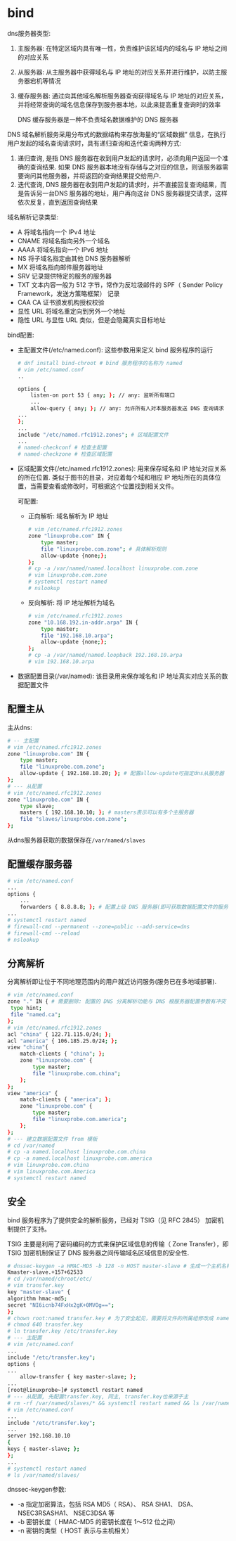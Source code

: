 # bind
dns服务器类型:
1. 主服务器: 在特定区域内具有唯一性，负责维护该区域内的域名与 IP 地址之间的对应关系
1. 从服务器: 从主服务器中获得域名与 IP 地址的对应关系并进行维护，以防主服务器宕机等情况
1. 缓存服务器: 通过向其他域名解析服务器查询获得域名与 IP 地址的对应关系，并将经常查询的域名信息保存到服务器本地，以此来提高重复查询时的效率

	DNS 缓存服务器是一种不负责域名数据维护的 DNS 服务器

DNS 域名解析服务采用分布式的数据结构来存放海量的“区域数据” 信息，在执行用户发起的域名查询请求时，具有递归查询和迭代查询两种方式:
1. 递归查询, 是指 DNS 服务器在收到用户发起的请求时，必须向用户返回一个准确的查询结果. 如果 DNS 服务器本地没有存储与之对应的信息，则该服务器需要询问其他服务器，并将返回的查询结果提交给用户.
1. 迭代查询, DNS 服务器在收到用户发起的请求时，并不直接回复查询结果，而是告诉另一台DNS 服务器的地址，用户再向这台 DNS 服务器提交请求，这样依次反复，直到返回查询结果

域名解析记录类型:
- A 将域名指向一个 IPv4 地址
- CNAME 将域名指向另外一个域名
- AAAA 将域名指向一个 IPv6 地址
- NS 将子域名指定由其他 DNS 服务器解析
- MX 将域名指向邮件服务器地址
- SRV 记录提供特定的服务的服务器
- TXT 文本内容一般为 512 字节，常作为反垃圾邮件的 SPF（ Sender Policy Framework，发送方策略框架） 记录
- CAA CA 证书颁发机构授权校验
- 显性 URL 将域名重定向到另外一个地址
- 隐性 URL 与显性 URL 类似，但是会隐藏真实目标地址

bind配置:
- 主配置文件(/etc/named.conf): 这些参数用来定义 bind 服务程序的运行

	```bash
	# dnf install bind-chroot # bind 服务程序的名称为 named
	# vim /etc/named.conf
	..

	options {
		listen-on port 53 { any; }; // any: 监听所有端口
		...
		allow-query { any; }; // any: 允许所有人对本服务器发送 DNS 查询请求
	...
	};
	...
	include "/etc/named.rfc1912.zones"; # 区域配置文件
	...
	# named-checkconf # 检查主配置
	# named-checkzone # 检查区域配置
	```
- 区域配置文件(/etc/named.rfc1912.zones): 用来保存域名和 IP 地址对应关系的所在位置. 类似于图书的目录，对应着每个域和相应 IP 地址所在的具体位置，当需要查看或修改时，可根据这个位置找到相关文件。

	可配置:
	- 正向解析: 域名解析为 IP 地址

		```bash
		# vim /etc/named.rfc1912.zones
		zone "linuxprobe.com" IN {
			type master;
			file "linuxprobe.com.zone"; # 具体解析规则
			allow-update {none;};
		};
		# cp -a /var/named/named.localhost linuxprobe.com.zone
		# vim linuxprobe.com.zone
		# systemctl restart named
		# nslookup
		```
	- 反向解析: 将 IP 地址解析为域名

		```bash
		# vim /etc/named.rfc1912.zones
		zone "10.168.192.in-addr.arpa" IN {
			type master;
			file "192.168.10.arpa";
			allow-update {none;};
		};
		# cp -a /var/named/named.loopback 192.168.10.arpa
		# vim 192.168.10.arpa
		```
- 数据配置目录(/var/named): 该目录用来保存域名和 IP 地址真实对应关系的数据配置文件

## 配置主从
主从dns:
```bash
# -- 主配置
# vim /etc/named.rfc1912.zones
zone "linuxprobe.com" IN {
	type master;
	file "linuxprobe.com.zone";
	allow-update { 192.168.10.20; }; # 配置allow-update可指定dns从服务器
};
# --- 从配置
# vim /etc/named.rfc1912.zones
zone "linuxprobe.com" IN {
	type slave;
	masters { 192.168.10.10; }; # masters表示可以有多个主服务器
	file "slaves/linuxprobe.com.zone";
};
```

从dns服务器获取的数据保存在`/var/named/slaves`

## 配置缓存服务器
```bash
# vim /etc/named.conf
...
options {
	...
	forwarders { 8.8.8.8; }; # 配置上级 DNS 服务器(即可获取数据配置文件的服务器)
...
# systemctl restart named
# firewall-cmd --permanent --zone=public --add-service=dns
# firewall-cmd --reload
# nslookup
```

## 分离解析
分离解析即让位于不同地理范围内的用户就近访问服务(服务已在多地域部署).

```bash
# vim /etc/named.conf
zone "." IN { # 需要删除: 配置的 DNS 分离解析功能与 DNS 根服务器配置参数有冲突
 type hint;
 file "named.ca";
};
# vim /etc/named.rfc1912.zones
acl "china" { 122.71.115.0/24; };
acl "america" { 106.185.25.0/24; };
view "china"{
	match-clients { "china"; };
	zone "linuxprobe.com" {
		type master;
		file "linuxprobe.com.china";
	};
};
view "america" {
	match-clients { "america"; };
	zone "linuxprobe.com" {
		type master;
		file "linuxprobe.com.america";
	};
};
# --- 建立数据配置文件 from 模板
# cd /var/named
# cp -a named.localhost linuxprobe.com.china
# cp -a named.localhost linuxprobe.com.america
# vim linuxprobe.com.china
# vim linuxprobe.com.America
# systemctl restart named
```

## 安全
bind 服务程序为了提供安全的解析服务，已经对 TSIG（见 RFC 2845） 加密机制提供了支持。

TSIG 主要是利用了密码编码的方式来保护区域信息的传输（ Zone Transfer），即 TSIG 加密机制保证了 DNS 服务器之间传输域名区域信息的安全性.

```bash
# dnssec-keygen -a HMAC-MD5 -b 128 -n HOST master-slave # 生成一个主机名称为 master-slave 的 128 位 HMAC-MD5 算法的密钥文件。在执行该命令后默认会在当前目录中生成公钥和私钥文件
Kmaster-slave.+157+62533
# cd /var/named/chroot/etc/
# vim transfer.key
key "master-slave" {
algorithm hmac-md5;
secret "NI6icnb74FxHx2gK+0MVOg==";
};
# chown root:named transfer.key # 为了安全起见，需要将文件的所属组修改成 named，并将文件权限设置得要小一点， 然后设置该文件的一个硬链接，并指向/etc 目录
# chmod 640 transfer.key
# ln transfer.key /etc/transfer.key
# --- 主配置
# vim /etc/named.conf
...
include "/etc/transfer.key";
options {
...
	allow-transfer { key master-slave; };
...
[root@linuxprobe~]# systemctl restart named
# --- 从配置, 先配置transfer.key, 同主, transfer.key也来源于主
# rm -rf /var/named/slaves/* && systemctl restart named && ls /var/named/slaves/ # 可验证主设置TSIG后, 从是否还能同步
# vim /etc/named.conf
...
include "/etc/transfer.key";
...
server 192.168.10.10
{
keys { master-slave; };
};
...
# systemctl restart named
# ls /var/named/slaves/
```

dnssec-keygen参数:
- -a 指定加密算法，包括 RSA MD5（ RSA）、 RSA SHA1、 DSA、 NSEC3RSASHA1、 NSEC3DSA 等
- -b 密钥长度（ HMAC-MD5 的密钥长度在 1～512 位之间）
- -n 密钥的类型（ HOST 表示与主机相关）